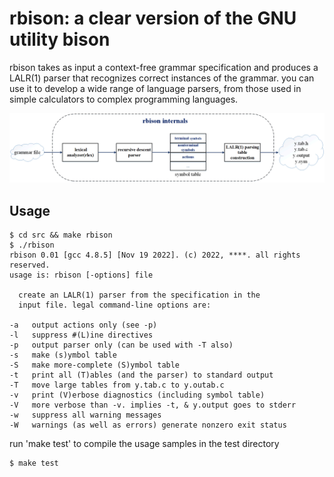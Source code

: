 rbison: a clear version of the GNU utility bison
===

rbison takes as input a context-free grammar specification and produces a LALR(1) parser that recognizes correct instances of the grammar. you can use it to develop a wide range of language parsers, from those used in simple calculators to complex programming languages.

![rbison internals](doc/rbison.png)

Usage
-----------
```
$ cd src && make rbison
$ ./rbison 
rbison 0.01 [gcc 4.8.5] [Nov 19 2022]. (c) 2022, ****. all rights reserved.
usage is: rbison [-options] file

  create an LALR(1) parser from the specification in the
  input file. legal command-line options are:

-a   output actions only (see -p)
-l   suppress #(L)ine directives
-p   output parser only (can be used with -T also)
-s   make (s)ymbol table
-S   make more-complete (S)ymbol table
-t   print all (T)ables (and the parser) to standard output
-T   move large tables from y.tab.c to y.outab.c
-v   print (V)erbose diagnostics (including symbol table)
-V   more verbose than -v. implies -t, & y.output goes to stderr
-w   suppress all warning messages
-W   warnings (as well as errors) generate nonzero exit status
```

run 'make test' to compile the usage samples in the test directory
```
$ make test
```
